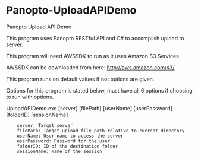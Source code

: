 Panopto-UploadAPIDemo
=====================

Panopto Upload API Demo

This program uses Panopto RESTful API and C# to accomplish upload to server.

This program will need AWSSDK to run as it uses Amazon S3 Services.

AWSSDK can be downloaded from here: http://aws.amazon.com/s3/

This program runs on default values if not options are given.

Options for this program is stated below, must have all 6 options if choosing to run with options.

UploadAPIDemo.exe [server] [filePath] [userName] [userPassword] [folderID] [sessionName]

        server: Target server
        filePath: Target upload file path relative to current directory
        userName: User name to access the server
        userPassword: Password for the user
        folderID: ID of the destination folder
        sessionName: Name of the session
